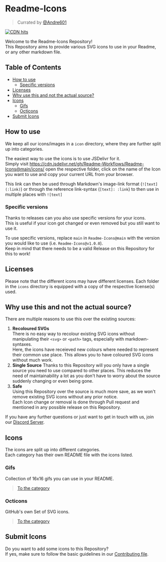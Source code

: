 [andre601]: https://github.com/Andre601
[discord]: https://discord.gg/2a9VC4AK6x
[contributing]: https://github.com/Readme-Workflows/Readme-Icons/blob/main/CONTRIBUTING.md


# Readme-Icons
> Currated by [@Andre601][andre601]

[![CDN hits](https://data.jsdelivr.com/v1/package/gh/Readme-Workflows/Readme-Icons/badge)](https://www.jsdelivr.com/package/gh/Readme-Workflows/Readme-Icons)

Welcome to the Readme-Icons Repository!  
This Repository aims to provide various SVG icons to use in your Readme, or any other markdown file.

## Table of Contents

- [How to use](#how-to-use)
  - [Specific versions](#specific-versions)
- [Licenses](#licenses)
- [Why use this and not the actual source?](#why-use-this-and-not-the-actual-source)
- [Icons](#icons)
  - [Gifs](#gifs)
  - [Octicons](#octicons)
- [Submit Icons](#submit-icons)

## How to use
We keep all our icons/images in a `icon` directory, where they are further split up into categories.

The easiest way to use the icons is to use JSDelivr for it.  
Simply visit https://cdn.jsdelivr.net/gh/Readme-Workflows/Readme-Icons@main/icons/ open the respective folder, click on the name of the Icon you want to use and copy your current URL from your browser.

This link can then be used through Markdown's image-link format (`![text](:link)`) or through the reference link-syntax (`[text]: :link`) to then use in multiple places with `![text]`

### Specific versions
Thanks to releases can you also use specific versions for your icons.  
This is useful if your icon got changed or even removed but you still want to use it.

To use specific versions, replace `main` in `Readme-Icons@main` with the version you would like to use (i.e. `Readme-Icons@v1.0.0`).  
Keep in mind that there needs to be a valid Release on this Repository for this to work!

## Licenses

Please note that the different icons may have different licenses. Each folder in the `icons` directory is equipped with a copy of the respective license(s) used.

## Why use this and not the actual source?

There are multiple reasons to use this over the existing sources:

1. **Recoloured SVGs**  
   There is no easy way to recolour existing SVG icons without manipulating their `<svg>` or `<path>` tags, especially with markdown-syntaxes.  
   Here, the icons have receieved new colours where needed to represent their common use place. This allows you to have coloured SVG icons without much work.
2. **Single Source**
   Thanks to this Repository will you only have a single source you need to use compared to other places. This reduces the need of maintainability a lot as you don't have to worry about the source suddenly changing or even being gone.  
3. **Safe**  
   Using this Repository over the source is much more save, as we won't remove existing SVG icons without any prior notice.  
   Each Icon change or removal is done through Pull request and mentioned in any possible release on this Repository.

If you have any further questions or just want to get in touch with us, join our [Discord Server][discord].

## Icons
The icons are split up into different categories.  
Each category has their own README file with the icons listed.

### Gifs
Collection of 16x16 gifs you can use in your README.

> [To the category][categoryGifs]

[categoryGifs]: https://github.com/Readme-Workflows/Readme-Icons/tree/main/icons/gifs

### Octicons
GitHub's own Set of SVG icons.

> [To the category][categoryOcticons]

[categoryOcticons]: https://github.com/Readme-Workflows/Readme-Icons/tree/main/icons/octicons

## Submit Icons

Do you want to add some icons to this Repository?  
If yes, make sure to follow the basic guidelines in our [Contributing file][contributing].
